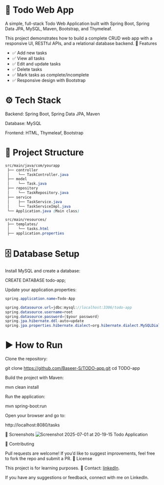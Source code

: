 # 📌 Todo Web App

A simple, full-stack Todo Web Application built with Spring Boot, Spring Data JPA, MySQL, Maven, Bootstrap, and Thymeleaf.

This project demonstrates how to build a complete CRUD web app with a responsive UI, RESTful APIs, and a relational database backend.
🚀 Features

* ✅ Add new tasks
* ✅ View all tasks
* ✅ Edit and update tasks
* ✅ Delete tasks
* ✅ Mark tasks as complete/incomplete
* ✅ Responsive design with Bootstrap
# ⚙️ Tech Stack

  Backend: Spring Boot, Spring Data JPA, Maven

  Database: MySQL

  Frontend: HTML, Thymeleaf, Bootstrap

# 📂 Project Structure
```css
src/main/java/com/yourapp
 ├── controller
 │    └── TaskController.java
 ├── model
 │    └── Task.java
 ├── repository
 │    └── TaskRepository.java
 ├── service
 │    ├── TaskService.java
 │    └── TaskServiceImpl.java
 └── Application.java (Main class)

src/main/resources/
 ├── templates/
 │    └── tasks.html
 ├── application.properties
```
# 🗄️ Database Setup

  Install MySQL and create a database:

CREATE DATABASE todo-app;

Update your application.properties:
```java
spring.application.name=Todo-App

spring.datasource.url=jdbc:mysql://localhost:3306/todo-app
spring.datasource.username=root
spring.datasource.password={$your password}
spring.jpa.hibernate.ddl-auto=update
spring.jpa.properties.hibernate.dialect=org.hibernate.dialect.MySQLDialect
```
# ▶️ How to Run

 Clone the repository:

git clone https://github.com/Baseer-S/TODO-app.git
cd TODO-app

Build the project with Maven:

mvn clean install

Run the application:

mvn spring-boot:run

Open your browser and go to:

   http://localhost:8080/tasks

📸 Screenshots
![Screenshot 2025-07-01 at 20-19-15 Todo Application](https://github.com/user-attachments/assets/62df4052-719d-4bc2-819d-1f1072cbe69c)


🤝 Contributing

Pull requests are welcome! If you’d like to suggest improvements, feel free to fork the repo and submit a PR.
📜 License

This project is for learning purposes.
📧 Contact: [linkedIn](https://www.linkedin.com/in/baseer-s-419713285/).

If you have any suggestions or feedback, connect with me on LinkedIn.
